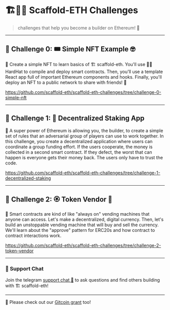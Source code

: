 # 🏗👷🏾 Scaffold-ETH Challenges

> challenges that help you become a builder on Ethereum! 🚀

---

## 🚩 Challenge 0: 🎟 Simple NFT Example 🤓

🎫 Create a simple NFT to learn basics of 🏗 scaffold-eth. You'll use 👷‍♀️ HardHat to compile and deploy smart contracts. Then, you'll use a template React app full of important Ethereum components and hooks. Finally, you'll deploy an NFT to a public network to share with friends! 🚀

https://github.com/scaffold-eth/scaffold-eth-challenges/tree/challenge-0-simple-nft

---

## 🚩 Challenge 1: 🥩 Decentralized Staking App

🦸 A super power of Ethereum is allowing you, the builder, to create a simple set of rules that an adversarial group of players can use to work together. In this challenge, you create a decentralized application where users can coordinate a group funding effort. If the users cooperate, the money is collected in a second smart contract. If they defect, the worst that can happen is everyone gets their money back. The users only have to trust the code.

https://github.com/scaffold-eth/scaffold-eth-challenges/tree/challenge-1-decentralized-staking

---

## 🚩 Challenge 2: 🏵 Token Vendor 🤖

🤖 Smart contracts are kind of like "always on" vending machines that anyone can access. Let's make a decentralized, digital currency. Then, let's build an unstoppable vending machine that will buy and sell the currency. We'll learn about the "approve" pattern for ERC20s and how contract to contract interactions work.

https://github.com/scaffold-eth/scaffold-eth-challenges/tree/challenge-2-token-vendor

---

### 💬 Support Chat

Join the telegram [support chat 💬](https://t.me/joinchat/KByvmRe5wkR-8F_zz6AjpA) to ask questions and find others building with 🏗 scaffold-eth!

---

🙏 Please check out our [Gitcoin grant](https://gitcoin.co/grants/2851/scaffold-eth) too!
